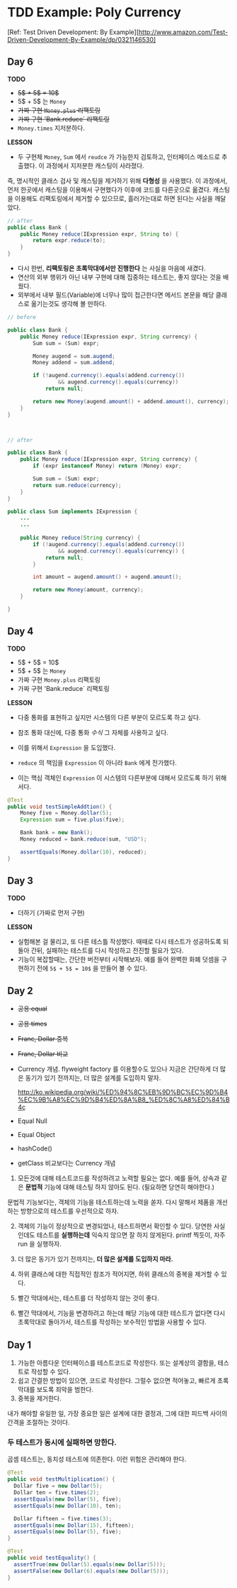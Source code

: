 # TDD Example: Poly Currency

[Ref: Test Driven Development: By Example][http://www.amazon.com/Test-Driven-Development-By-Example/dp/0321146530]

## Day 6

**TODO**

- ~~5$ + 5$ = 10$~~
- 5$ + 5$ 는 `Money`
- ~~가짜 구현 `Money.plus` 리팩토링~~
- ~~가짜 구현 'Bank.reduce` 리팩토링~~
- `Money.times` 지저분하다.

**LESSON**

- 두 구현체 `Money`, `Sum` 에서 `reudce` 가 가능한지 검토하고, 인터페이스 메소드로 추출했다. 이 과정에서 지저분한 캐스팅이 사라졌다.

즉, 명시적인 클래스 검사 및 캐스팅을 제거하기 위해 **다형성** 을 사용했다. 
이 과정에서, 먼저 한곳에서 캐스팅을 이용해서 구현했다가 이후에 코드를 다른곳으로 옮겼다. 
캐스팅을 이용해도 리팩토링에서 제거할 수 있으므로, 흘러가는대로 하면 된다는 사실을 깨달았다.
  
  
```java
// after
public class Bank {
    public Money reduce(IExpression expr, String to) {
        return expr.reduce(to);
    }
}
```

  
- 다시 한번, **리팩토링은 초록막대에서만 진행한다** 는 사실을 마음에 새겼다. 
- 연산의 외부 행위가 아닌 내부 구현에 대해 집중하는 테스트는, 좋지 않다는 것을 배웠다.
- 외부에서 내부 필드(Variable)에 너무나 많이 접근한다면 메서드 본문을 해당 클래스로 옮기는것도 생각해 볼 만하다.


```java
// before

public class Bank {
    public Money reduce(IExpression expr, String currency) {
        Sum sum = (Sum) expr;

        Money augend = sum.augend;
        Money addend = sum.addend;

        if (!augend.currency().equals(addend.currency())
                && augend.currency().equals(currency))
            return null;

        return new Money(augend.amount() + addend.amount(), currency);
    }
}



// after

public class Bank {
    public Money reduce(IExpression expr, String currency) {
        if (expr instanceof Money) return (Money) expr;

        Sum sum = (Sum) expr;
        return sum.reduce(currency);
    }
}

public class Sum implements IExpression {
    ...
    ...
    
    public Money reduce(String currency) {
        if (!augend.currency().equals(addend.currency())
                && augend.currency().equals(currency)) {
            return null;
        }

        int amount = augend.amount() + augend.amount();

        return new Money(amount, currency);
    }

}
```
 

## Day 4

**TODO**

- 5$ + 5$ = 10$
- 5$ + 5$ 는 `Money`
- 가짜 구현 `Money.plus` 리팩토링
- 가짜 구현 'Bank.reduce` 리팩토링

**LESSON**

- 다중 통화를 표현하고 싶지만 시스템의 다른 부분이 모르도록 하고 싶다. 
- 참조 통화 대신에, 다중 통화 *수식* 그 자체를 사용하고 싶다.
- 이를 위해서 `Expression` 을 도입했다. 

- `reduce` 의 책임을 `Expression` 이 아니라 `Bank` 에게 전가했다.
- 이는 핵심 객체인 `Expression` 이 시스템의 다른부분에 대해서 모르도록 하기 위해서다.

```java
@Test
public void testSimpleAddtion() {
	Money five = Money.dollar(5);
	Expression sum = five.plus(five);

	Bank bank = new Bank();
	Money reduced = bank.reduce(sum, "USD");

	assertEquals(Money.dollar(10), reduced);
}
```

## Day 3

**TODO**

- 더하기 (가짜로 먼저 구현)

**LESSON**

- 실험해본 걸 물리고, 또 다른 테스틀 작성했다. 때때로 다시 테스트가 성공하도록 되돌아 간뒤, 실패하는 테스트를 다시 작성하고 전진할 필요가 있다.
- 기능이 복잡할때는, 간단한 버전부터 시작해보자. 예를 들어 완벽한 화폐 덧셈을 구현하기 전에 `5$ + 5$ = 10$` 을 만들어 볼 수 있다. 

## Day 2

- ~~공용 equal~~
- ~~공용 times~~
- ~~Franc, Dollar 중복~~
- ~~Franc, Dollar 비교~~

- Currency 개념. flyweight factory 를 이용할수도 있으나 지금은 간단하게
  더 많은 동기가 있기 전까지는, 더 많은 설계를 도입하지 말자.

  http://ko.wikipedia.org/wiki/%ED%94%8C%EB%9D%BC%EC%9D%B4%EC%9B%A8%EC%9D%B4%ED%8A%B8_%ED%8C%A8%ED%84%B4ç


- Equal Null
- Equal Object
- hashCode()

- getClass 비교보다는 Currency 개념


1. 모든것에 대해 테스트코드를 작성하려고 노력할 필요는 없다. 예를 들어, 상속과 같은 **문법적** 기능에 대해 테스팅 하지 않아도 된다. (필요하면 당연히 해야한다.)

문법적 기능보다는, 객체의 기능을 테스트하는데 노력을 쏟자. 다시 말해서 제품을 개선하는 방향으로의 테스트를 우선적으로 하자.

2. 객체의 기능이 정상적으로 변경되었나, 테스트하면서 확인할 수 있다. 당연한 사실인데도 테스트를 **실행하는데** 익숙지 않으면 잘 하지 않게된다. printf 찍듯이, 자주 run 을 실행하자.

3. 더 많은 동기가 있기 전까지는, **더 많은 설계를 도입하지 마라.**

4. 하위 클래스에 대한 직접적인 참조가 적어지면, 하위 클래스의 중복을 제거할 수 있다.

5. 빨간 막대에서는, 테스트를 더 작성하지 않는 것이 좋다.

6. 빨간 막대에서, 기능을 변경하려고 하는데 해당 기능에 대한 테스트가 없다면
다시 초록막대로 돌아가서, 테스트를 작성하는 보수적인 방법을 사용할 수 있다.

## Day 1

1. 가능한 아름다운 인터페이스를 테스트코드로 작성한다. 또는 설계상의 결함을, 테스트로 작성할 수 있다.
2. 쉽고 간결한 방법이 있으면, 코드로 작성한다. 그럴수 없으면 적어놓고, 빠르게 초록막대를 보도록 죄악을 범한다.
3. 중복을 제거한다.

내가 해야할 유일한 일, 가장 중요한 일은 설계에 대한 결정과, 그에 대한 피드백 사이의 간격을 조절하는 것이다.

### 두 테스트가 동시에 실패하면 망한다.

곱셈 테스트는, 동치성 테스트에 의존한다. 이런 위험은 관리해야 한다.

```java
@Test
public void testMultiplication() {
  Dollar five = new Dollar(5);
  Dollar ten = five.times(2);
  assertEquals(new Dollar(5), five);
  assertEquals(new Dollar(10), ten);

  Dollar fifteen = five.times(3);
  assertEquals(new Dollar(15), fifteen);
  assertEquals(new Dollar(5), five);
}

@Test
public void testEquality() {
  assertTrue(new Dollar(5).equals(new Dollar(5)));
  assertFalse(new Dollar(6).equals(new Dollar(5)));
}
```
